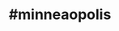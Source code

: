 ---
title: "#minneaopolis"
hashtag: "minneapolis"
tags:
  - Cities I have lived in
  - Cities I have visited
  - Cities I have worked in
  - City
  - Hennepin County
  - Minnesota
  - Mississippi River
---